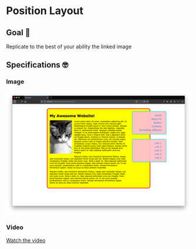 # Position Layout
## Goal 🥅
Replicate to the best of your ability the linked image


## Specifications 🤓
### Image
![Layout](homework-position.png)

### Video
[Watch the video](homework-position.mov)
